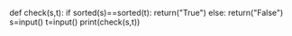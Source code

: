 def check(s,t):
    if sorted(s)==sorted(t):
        return("True")
    else:
        return("False")
s=input()
t=input()
print(check(s,t))
